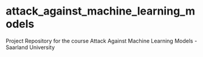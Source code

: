 # attack_against_machine_learning_models
Project Repository for the course Attack Against Machine Learning Models - Saarland University
